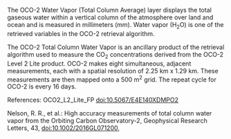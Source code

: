 The OCO-2 Water Vapor (Total Column Average) layer displays the total gaseous water within a vertical column of the atmosphere over land and ocean and is measured in millimeters (mm). Water vapor (H<sub>2</sub>O) is one of the retrieved variables in the OCO-2 retrieval algorithm.

The OCO-2 Total Column Water Vapor is an ancillary product of the retrieval algorithm used to measure the CO<sub>2</sub> concentrations derived from the OCO-2 Level 2 Lite product. OCO-2 makes eight simultaneous, adjacent measurements, each with a spatial resolution of 2.25 km x 1.29 km. These measurements are then mapped onto a 500 m<sup>2</sup> grid. The repeat cycle for OCO-2 is every 16 days.

References: OCO2_L2_Lite_FP [doi:10.5067/E4E140XDMPO2](https://doi.org/10.5067/E4E140XDMPO2)

Nelson, R. R., et al.: High accuracy measurements of total column water vapor from the Orbiting Carbon Observatory-2, Geophysical Research Letters, 43, [doi:10.1002/2016GL071200](https://doi.org/10.1002/2016GL071200),
